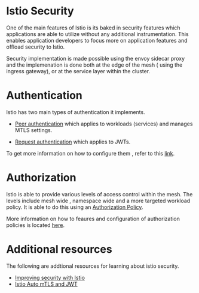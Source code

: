 # Istio Security 

One of the main features of Istio is its baked in security features which applications are able to utilize without any additional instrumentation. This enables application developers to focus more on application features and offload security to Istio.  

Security implementation is made possible using the envoy sidecar proxy and the implemenation is done both at the edge of the mesh ( using the ingress gateway), or at the service layer within the cluster. 

# Authentication 

Istio has two main types of authentication it implements. 
* [Peer authentication](https://istio.io/latest/docs/concepts/security/#peer-authentication) which applies to workloads (services)  and manages MTLS settings.
  

* [Request authentication](https://istio.io/latest/docs/concepts/security/#request-authentication) which applies to JWTs. 

To get more information on how to configure them , refer to this [link](https://istio.io/latest/docs/tasks/security/authentication/authn-policy/).

# Authorization 
 Istio is able to provide various levels of access control within the mesh. The levels include mesh wide , namespace wide and a more targeted workload policy. It is able to do this using an [Authorization Policy](https://istio.io/latest/docs/reference/config/security/authorization-policy/). 

 More information on how to feaures and configuration of authorization policies is located [here](https://istio.io/latest/docs/tasks/security/authorization/). 


# Additional resources

The following are addtional resources for learning about istio security. 

* [Improving security with Istio](https://www.youtube.com/watch?v=E0h1rS2D86k)
* [Istio Auto mTLS and JWT](https://www.youtube.com/watch?v=7_O58efytvM&t=422s)
